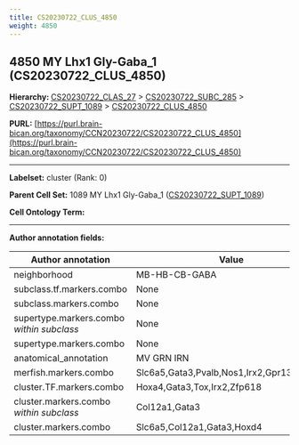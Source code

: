 ```yaml
---
title: CS20230722_CLUS_4850
weight: 4850
---
```

## 4850 MY Lhx1 Gly-Gaba_1 (CS20230722_CLUS_4850)
<b>Hierarchy: </b>
[CS20230722_CLAS_27](../CS20230722_CLAS_27) >
[CS20230722_SUBC_285](../CS20230722_SUBC_285) >
[CS20230722_SUPT_1089](../CS20230722_SUPT_1089) >
[CS20230722_CLUS_4850](../CS20230722_CLUS_4850)

**PURL:** [https://purl.brain-bican.org/taxonomy/CCN20230722/CS20230722_CLUS_4850](https://purl.brain-bican.org/taxonomy/CCN20230722/CS20230722_CLUS_4850)

---


**Labelset:** cluster (Rank: 0)

**Parent Cell Set:** 1089 MY Lhx1 Gly-Gaba_1 ([CS20230722_SUPT_1089](../CS20230722_SUPT_1089))



**Cell Ontology Term:** 

[MARKER GENES.]: #


---

[TRANSFERRED ANNOTATIONS.]: #


[AUTHOR ANNOTATION FIELDS.]: #


**Author annotation fields:**

| Author annotation | Value |
|-------------------|-------|
|neighborhood|MB-HB-CB-GABA|
|subclass.tf.markers.combo|None|
|subclass.markers.combo|None|
|supertype.markers.combo _within subclass_|None|
|supertype.markers.combo|None|
|anatomical_annotation|MV GRN IRN|
|merfish.markers.combo|Slc6a5,Gata3,Pvalb,Nos1,Irx2,Gpr139,Vwc2l|
|cluster.TF.markers.combo|Hoxa4,Gata3,Tox,Irx2,Zfp618|
|cluster.markers.combo _within subclass_|Col12a1,Gata3|
|cluster.markers.combo|Slc6a5,Col12a1,Gata3,Hoxd4|
